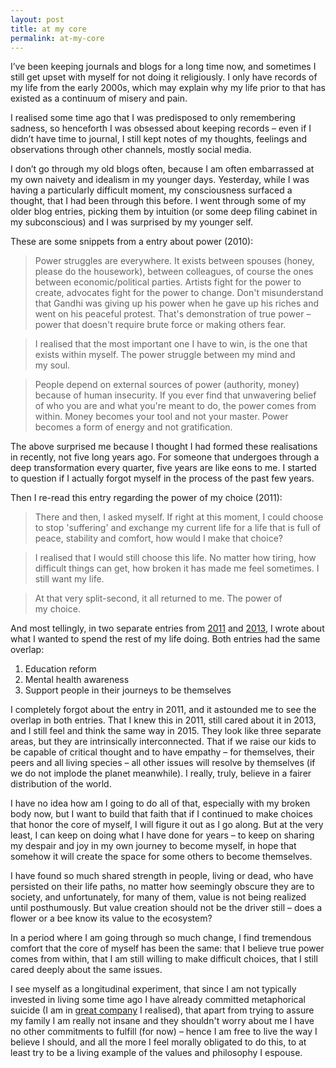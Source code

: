 ```yaml
---
layout: post
title: at my core
permalink: at-my-core
---
```

I’ve been keeping journals and blogs for a long time now, and sometimes I still get upset with myself for not doing it religiously. I only have records of my life from the early 2000s, which may explain why my life prior to that has existed as a continuum of misery and pain. 

I realised some time ago that I was predisposed to only remembering sadness, so henceforth I was obsessed about keeping records – even if I didn’t have time to journal, I still kept notes of my thoughts, feelings and observations through other channels, mostly social media. 

I don’t go through my old blogs often, because I am often embarrassed at my own naivety and idealism in my younger days. Yesterday, while I was having a particularly difficult moment, my consciousness surfaced a thought, that I had been through this before. I went through some of my older blog entries, picking them by intuition (or some deep filing cabinet in my subconscious) and I was surprised by my younger self.

These are some snippets from a entry about power (2010):

> Power struggles are everywhere. It exists between spouses (honey, please do the housework), between colleagues, of course the ones between economic/political parties. Artists fight for the power to create, advocates fight for the power to change. Don't misunderstand that Gandhi was giving up his power when he gave up his riches and went on his peaceful protest. That's demonstration of true power – power that doesn't require brute force or making others fear.

> I realised that the most important one I have to win, is the one that exists within myself. The power struggle between my mind and my soul.

> People depend on external sources of power (authority, money) because of human insecurity. If you ever find that unwavering belief of who you are and what you're meant to do, the power comes from within. Money becomes your tool and not your master. Power becomes a form of energy and not gratification. 

The above surprised me because I thought I had formed these realisations in recently, not five long years ago. For someone that undergoes through a deep transformation every quarter, five years are like eons to me. I started to question if I actually forgot myself in the process of the past few years. 

Then I re-read this entry regarding the power of my choice (2011):

> There and then, I asked myself. If right at this moment, I could choose to stop 'suffering' and exchange my current life for a life that is full of peace, stability and comfort, how would I make that choice?

> I realised that I would still choose this life. No matter how tiring, how difficult things can get, how broken it has made me feel sometimes. I still want my life.

> At that very split-second, it all returned to me. The power of my choice.

And most tellingly, in two separate entries from [2011](http://defragment.me/thoughts/thank-you) and [2013](http://journal.winnielim.org/focus-and-starting-my-own-snowball/), I wrote about what I wanted to spend the rest of my life doing. Both entries had the same overlap:

1. Education reform
2. Mental health awareness
3. Support people in their journeys to be themselves

I completely forgot about the entry in 2011, and it astounded me to see the overlap in both entries. That I knew this in 2011, still cared about it in 2013, and I still feel and think the same way in 2015. They look like three separate areas, but they are intrinsically interconnected. That if we raise our kids to be capable of critical thought and to have empathy – for themselves, their peers and all living species – all other issues will resolve by themselves (if we do not implode the planet meanwhile). I really, truly, believe in a fairer distribution of the world.

I have no idea how am I going to do all of that, especially with my broken body now, but I want to build that faith that if I continued to make choices that honor the core of myself, I will figure it out as I go along. But at the very least, I can keep on doing what I have done for years – to keep on sharing my despair and joy in my own journey to become myself, in hope that somehow it will create the space for some others to become themselves.

I have found so much shared strength in people, living or dead, who have persisted on their life paths, no matter how seemingly obscure they are to society, and unfortunately, for many of them, value is not being realized until posthumously. But value creation should not be the driver still – does a flower or a bee know its value to the ecosystem?

In a period where I am going through so much change, I find tremendous comfort that the core of myself has been the same: that I believe true power comes from within, that I am still willing to make difficult choices, that I still cared deeply about the same issues. 

I see myself as a longitudinal experiment, that since I am not typically invested in living some time ago I have already committed metaphorical suicide (I am in [great company](https://archive.org/stream/GuineaPigBFuller20100209132832Copy/Guinea_Pig_B_Fuller2010_02_09_13_28_32%20copy_djvu.txt) I realised), that apart from trying to assure my family I am really not insane and they shouldn't worry about me I have no other commitments to fulfill (for now) – hence I am free to live the way I believe I should, and all the more I feel morally obligated to do this, to at least try to be a living example of the values and philosophy I espouse. 
